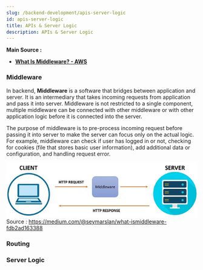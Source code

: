 ```yaml
---
slug: /backend-development/apis-server-logic
id: apis-server-logic
title: APIs & Server Logic
description: APIs & Server Logic
---
```


**Main Source :**

- **[What Is Middleware? - AWS](https://aws.amazon.com/what-is/middleware/)**


### Middleware

In backend, **Middleware** is a software that bridges between application and server. It is an intermediary that takes incoming requests from application and pass it into server. Middleware is not restricted to a single component, multiple middleware can be connected with other middleware or with other application logic before it is connected into the server. 

The purpose of middleware is to pre-process incoming request before passing it into server to make the server can focus only on the actual logic. For example, middleware can check if user has logged in or not, checking for cookies (file that stores basic user information), add additional data or configuration, and handling request error.

![Middleware that acts as a bridge between application and server](./middleware.png)  
Source : https://medium.com/@seymarslan/what-ismiddleware-fdb2ad163388

### Routing

### Server Logic